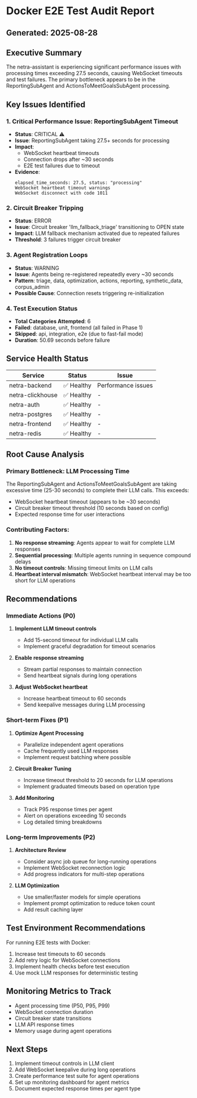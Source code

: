 # Docker E2E Test Audit Report
## Generated: 2025-08-28

## Executive Summary
The netra-assistant is experiencing significant performance issues with processing times exceeding 27.5 seconds, causing WebSocket timeouts and test failures. The primary bottleneck appears to be in the ReportingSubAgent and ActionsToMeetGoalsSubAgent processing.

## Key Issues Identified

### 1. Critical Performance Issue: ReportingSubAgent Timeout
- **Status**: CRITICAL ⚠️
- **Issue**: ReportingSubAgent taking 27.5+ seconds for processing
- **Impact**: 
  - WebSocket heartbeat timeouts
  - Connection drops after ~30 seconds
  - E2E test failures due to timeout
- **Evidence**: 
  ```
  elapsed_time_seconds: 27.5, status: "processing"
  WebSocket heartbeat timeout warnings
  WebSocket disconnect with code 1011
  ```

### 2. Circuit Breaker Tripping
- **Status**: ERROR
- **Issue**: Circuit breaker 'llm_fallback_triage' transitioning to OPEN state
- **Impact**: LLM fallback mechanism activated due to repeated failures
- **Threshold**: 3 failures trigger circuit breaker

### 3. Agent Registration Loops
- **Status**: WARNING
- **Issue**: Agents being re-registered repeatedly every ~30 seconds
- **Pattern**: triage, data, optimization, actions, reporting, synthetic_data, corpus_admin
- **Possible Cause**: Connection resets triggering re-initialization

### 4. Test Execution Status
- **Total Categories Attempted**: 6
- **Failed**: database, unit, frontend (all failed in Phase 1)
- **Skipped**: api, integration, e2e (due to fast-fail mode)
- **Duration**: 50.69 seconds before failure

## Service Health Status
| Service | Status | Issue |
|---------|--------|-------|
| netra-backend | ✅ Healthy | Performance issues |
| netra-clickhouse | ✅ Healthy | - |
| netra-auth | ✅ Healthy | - |
| netra-postgres | ✅ Healthy | - |
| netra-frontend | ✅ Healthy | - |
| netra-redis | ✅ Healthy | - |

## Root Cause Analysis

### Primary Bottleneck: LLM Processing Time
The ReportingSubAgent and ActionsToMeetGoalsSubAgent are taking excessive time (25-30 seconds) to complete their LLM calls. This exceeds:
- WebSocket heartbeat timeout (appears to be ~30 seconds)
- Circuit breaker timeout threshold (10 seconds based on config)
- Expected response time for user interactions

### Contributing Factors:
1. **No response streaming**: Agents appear to wait for complete LLM responses
2. **Sequential processing**: Multiple agents running in sequence compound delays
3. **No timeout controls**: Missing timeout limits on LLM calls
4. **Heartbeat interval mismatch**: WebSocket heartbeat interval may be too short for LLM operations

## Recommendations

### Immediate Actions (P0)
1. **Implement LLM timeout controls**
   - Add 15-second timeout for individual LLM calls
   - Implement graceful degradation for timeout scenarios
   
2. **Enable response streaming**
   - Stream partial responses to maintain connection
   - Send heartbeat signals during long operations

3. **Adjust WebSocket heartbeat**
   - Increase heartbeat timeout to 60 seconds
   - Send keepalive messages during LLM processing

### Short-term Fixes (P1)
1. **Optimize Agent Processing**
   - Parallelize independent agent operations
   - Cache frequently used LLM responses
   - Implement request batching where possible

2. **Circuit Breaker Tuning**
   - Increase timeout threshold to 20 seconds for LLM operations
   - Implement graduated timeouts based on operation type

3. **Add Monitoring**
   - Track P95 response times per agent
   - Alert on operations exceeding 10 seconds
   - Log detailed timing breakdowns

### Long-term Improvements (P2)
1. **Architecture Review**
   - Consider async job queue for long-running operations
   - Implement WebSocket reconnection logic
   - Add progress indicators for multi-step operations

2. **LLM Optimization**
   - Use smaller/faster models for simple operations
   - Implement prompt optimization to reduce token count
   - Add result caching layer

## Test Environment Recommendations
For running E2E tests with Docker:
1. Increase test timeouts to 60 seconds
2. Add retry logic for WebSocket connections
3. Implement health checks before test execution
4. Use mock LLM responses for deterministic testing

## Monitoring Metrics to Track
- Agent processing time (P50, P95, P99)
- WebSocket connection duration
- Circuit breaker state transitions
- LLM API response times
- Memory usage during agent operations

## Next Steps
1. Implement timeout controls in LLM client
2. Add WebSocket keepalive during long operations  
3. Create performance test suite for agent operations
4. Set up monitoring dashboard for agent metrics
5. Document expected response times per agent type